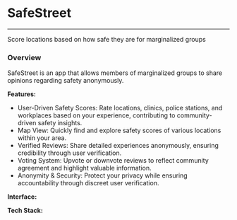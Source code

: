 # SafeStreet
---
Score locations based on how safe they are for marginalized groups

### Overview

SafeStreet is an app that allows members of marginalized groups to share opinions regarding safety anonymously.

**Features:**
-  User-Driven Safety Scores: Rate locations, clinics, police stations, and workplaces based on your experience, contributing to community-driven safety insights.
- Map View: Quickly find and explore safety scores of various locations within your area.
- Verified Reviews: Share detailed experiences anonymously, ensuring credibility through user verification.
- Voting System: Upvote or downvote reviews to reflect community agreement and highlight valuable information.
- Anonymity & Security: Protect your privacy while ensuring accountability through discreet user verification.

**Interface:**

**Tech Stack:**